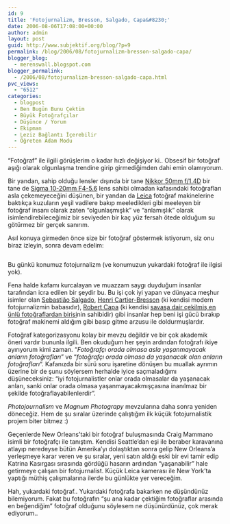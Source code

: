 ```yaml
---
id: 9
title: 'Fotojurnalizm, Bresson, Salgado, Capa&#8230;'
date: 2006-08-06T17:08:00+00:00
author: admin
layout: post
guid: http://www.subjektif.org/blog/?p=9
permalink: /blog/2006/08/fotojurnalizm-bresson-salgado-capa/
blogger_blog:
  - merenswall.blogspot.com
blogger_permalink:
  - /2006/08/fotojurnalizm-bresson-salgado-capa.html
pvc_views:
  - "6512"
categories:
  - blogpost
  - Ben Bugün Bunu Çektim
  - Büyük Fotoğrafçılar
  - Düşünce / Yorum
  - Ekipman
  - Leziz Bağlantı İçerebilir
  - Öğreten Adam Modu
---
```

<div class="tag_list">
  &#8220;Fotoğraf&#8221; ile ilgili görüşlerim o kadar hızlı değişiyor ki.. Obsesif bir fotoğraf aşığı olarak olgunlaşma trendine girip girmediğimden dahi emin olamıyorum.
</div>

Bir yandan, sahip olduğu lensler dışında bir tane [Nikkor 50mm f/1.4D](http://nikonimaging.com/global/products/lens/af/normal/af_50mmf_14d/index.htm) bir tane de [Sigma 10-20mm F4-5.6](http://www.sigmaphoto.com/lenses/lenses_all_details.asp?id=3301&navigator=6) lens sahibi olmadan kafasındaki fotoğrafları asla çekemeyeceğini düşünen, bir yandan da [Leica](http://en.wikipedia.org/wiki/Leica) fotoğraf makinelerine baktıkça kuzuların yeşil vadilere bakıp meeledikleri gibi meeleyen bir fotoğraf insanı olarak zaten &#8220;olgunlaşmışlık&#8221; ve &#8220;anlamışlık&#8221; olarak isimlendirebileceğimiz bir seviyeden bir kaç yüz fersah ötede olduğum su götürmez bir gerçek sanırım.

Asıl konuya girmeden önce size bir fotoğraf göstermek istiyorum, siz onu biraz izleyin, sonra devam edelim:

<p align="center">
  <a href="{{ site.baseurl }}/images/fotojurnalizm-bresson-salgado-capa-With_Bike___by_evreniz-710701.jpg"><img src="{{ site.baseurl }}/images/fotojurnalizm-bresson-salgado-capa-With_Bike___by_evreniz-791666.jpg" border="0" alt="" /></a>
</p>

Bu günkü konumuz fotojurnalizm (ve konumuzun yukardaki fotoğraf ile ilgisi yok).

Fena halde kafamı kurcalayan ve muazzam saygı duyduğum insanlar tarafından icra edilen bir şeydir bu. Bu işi çok iyi yapan ve dünyaca meşhur isimler olan [Sebastião Salgado](http://www.terra.com.br/sebastiaosalgado/), [Henri Cartier-Bresson](http://www.hackelbury.co.uk/artists/cbresson/hcb_sm.html) (ki kendisi modern fotojurnalizmin babasıdır), [Robert Capa](http://en.wikipedia.org/wiki/Robert_Capa) (ki kendisi [savaşa dair çekilmiş en ünlü fotoğraflardan birisi](http://www.amherst.edu/magazine/issues/05winter/war/capa.html)nin sahibidir) gibi insanlar hep beni işi gücü bırakıp fotoğraf makinemi aldığım gibi basıp gitme arzusu ile doldurmuşlardır.

Fotoğraf kategorizasyonu kolay bir mevzu değildir ve bir çok akademik öneri vardır bununla ilgili. Ben okuduğum her şeyin ardından fotoğrafı ikiye ayırıyorum kimi zaman. &#8220;_Fotoğrafçı orada olmasa asla yaşanmayacak anların fotoğrafları_&#8221; ve &#8220;_fotoğrafçı orada olmasa da yaşanacak olan anların fotoğrafları_&#8220;. Kafanızda bir sürü soru işaretine dönüşen bu muallak ayrımın üzerine bir de şunu söylersem herhalde iyice saçmaladığımı düşüneceksiniz: &#8220;iyi fotojurnalistler onlar orada olmasalar da yaşanacak anları, sanki onlar orada olmasa yaşanmayacakmışçasına inanılmaz bir şekilde fotoğraflayabilenlerdir&#8221;.

_Photojournalism_ ve _Magnum Photograpy_ mevzularına daha sonra yeniden döneceğiz. Hem de şu sıralar üzerinde çalıştığım ilk küçük fotojurnalistik projem biter bitmez :)

Geçenlerde New Orleans&#8217;taki bir fotoğraf buluşmasında Craig Mammano isimli bir fotoğrafçı ile tanıştım. Kendisi Seattle&#8217;dan eşi ile beraber karavanına atlayıp neredeyse bütün Amerika&#8217;yı dolaştıktan sonra gelip New Orleans&#8217;a yerleşmeye karar veren ve şu sıralar, yeni satın aldığı eski bir evi tamir edip Katrina Kasırgası sırasında gördüğü hasarın ardından &#8220;yaşanabilir&#8221; hale getirmeye çalışan bir fotojurnalist. Küçük Leica kamerası ile New York&#8217;ta yaptığı müthiş çalışmalarına ilerde bu günlükte yer vereceğim.

Hah, yukardaki fotoğraf.. Yukardaki fotoğrafa bakarken ne düşündünüz bilemiyorum. Fakat bu fotoğrafın &#8220;şu ana kadar çektiğim fotoğraflar arasında en beğendiğim&#8221; fotoğraf olduğunu söylesem ne düşünürdünüz, çok merak ediyorum..
